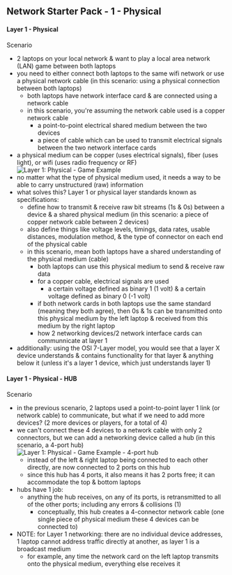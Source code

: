 ## Network Starter Pack - 1 - Physical ##

#### Layer 1 - Physical ####
Scenario
* 2 laptops on your local network & want to play a local area network (LAN) game between both laptops
* you need to either connect both laptops to the same wifi network or use a physical network cable (in this scenario: using a physical connection between both laptops)
  * both laptops have network interface card & are connected using a network cable
  * in this scenario, you're assuming the network cable used is a copper network cable 
    * a point-to-point electrical shared medium between the two devices
    * a piece of cable which can be used to transmit electrical signals between the two network interface cards
* a physical medium can be copper (uses electrical signals), fiber (uses light), or wifi (uses radio frequency or RF)
![Layer 1: Physical - Game Example](https://i.postimg.cc/vHDd51yn/image5.png)
* no matter what the type of physical medium used, it needs a way to be able to carry unstructured (raw) information
* what solves this? Layer 1 or physical layer standards known as specifications:
  * define how to transmit & receive raw bit streams (1s & 0s) between a device & a shared physical medium (in this scenario: a piece of copper network cable between 2 devices)
  * also define things like voltage levels, timings, data rates, usable distances, modulation method, & the type of connector on each end of the physical cable
  * in this scenario, mean both laptops have a shared understanding of the physical medium (cable)
    * both laptops can use this physical medium to send & receive raw data
    * for a copper cable, electrical signals are used
      * a certain voltage defined as binary 1 (1 volt) & a certain voltage defined as binary 0 (-1 volt)
    * if both network cards in both laptops use the same standard (meaning they both agree), then 0s & 1s can be transmitted onto this physical medium by the left laptop & received from this medium by the right laptop
    * how 2 networking devices/2 network interface cards can communnicate at layer 1
* additionally: using the OSI 7-Layer model, you would see that a layer X device understands & contains functionality for that layer & anything below it (unless it's a layer 1 device, which just understands layer 1) 
#### Layer 1 - Physical - HUB ####
Scenario
* in the previous scenario, 2 laptops used a point-to-point layer 1 link (or network cable) to communicate, but what if we need to add more devices? (2 more devices or players, for a total of 4)
* we can't connect these 4 devices to a network cable with only 2 connectors, but we can add a networking device called a hub (in this scenario, a 4-port hub)
![Layer 1: Physical - Game Example - 4-port hub](https://i.postimg.cc/W1t02Kfp/image7.png)
  * instead of the left & right laptop being connected to each other directly, are now connected to 2 ports on this hub
  * since this hub has 4 ports, it also means it has 2 ports free; it can accommodate the top & bottom laptops
* hubs have 1 job:
  * anything the hub receives, on any of its ports, is retransmitted to all of the other ports; including any errors & collisions (1)
    * conceptually, this hub creates a 4-connector network cable (one single piece of physical medium these 4 devices can be connected to)
* NOTE: for Layer 1 networking: there are no individual device addresses, 1 laptop cannot address traffic directly at another, as layer 1 is a broadcast medium
  * for example, any time the network card on the left laptop transmits onto the physical medium, everything else receives it 
